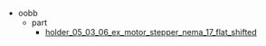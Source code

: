 * oobb
  * part
    * [holder_05_03_06_ex_motor_stepper_nema_17_flat_shifted](oobb/part/holder_05_03_06_ex_motor_stepper_nema_17_flat_shifted)

